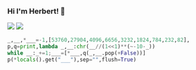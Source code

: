 ### Hi I'm Herbert! :wave:

![](https://github-readme-stats.vercel.app/api?username=initbar&count_private=true&show_icons=true&theme=graywhite&include_all_commits=true&hide_title=true)
![](https://github-readme-stats.vercel.app/api/top-langs/?username=initbar&layout=compact&langs_count=6)

```python
_,__,*___=-1,[53760,27904,4096,6656,3232,1824,784,232,82],
p,q=print,lambda _,__:chr(__//(1<<1)**(~-10-_))
while __:_+=1;___=[*___,q(_,__.pop(+False))]
p(*locals().get("___"),sep="",flush=True)
```
